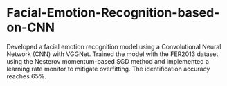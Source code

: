 # Facial-Emotion-Recognition-based-on-CNN
Developed a facial emotion recognition model using a Convolutional Neural Network (CNN) with VGGNet.
Trained the model with the FER2013 dataset using the Nesterov momentum-based SGD method and implemented a learning rate monitor to mitigate overfitting. 
The identification accuracy reaches 65%.
